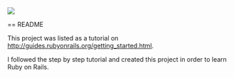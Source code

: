 
<img src="https://travis-ci.org/rcartwright/blog.svg?branch=master">


== README

This project was listed as a tutorial on http://guides.rubyonrails.org/getting_started.html.

I followed the step by step tutorial and created this project in order to learn Ruby on Rails.
